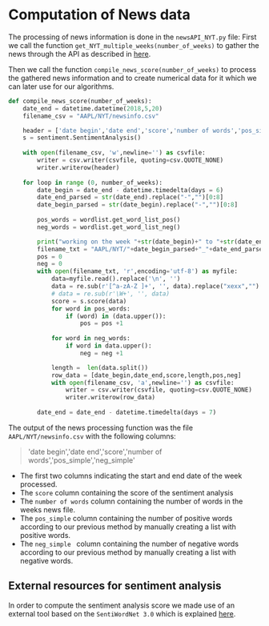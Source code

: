 # Computation of News data

The processing of news information is done in the `newsAPI_NYT.py` file:
First we call the function `get_NYT_multiple_weeks(number_of_weeks)` to gather the news through the API as described in [here](https://github.com/ashleshbhat/stock_market_predictor/wiki/Gathering-news-information-through-the-NYT-data-feed).

Then we call the function `compile_news_score(number_of_weeks)` to process the gathered news information and to create numerical data for it which we can later use for our algorithms.

```python
def compile_news_score(number_of_weeks):
    date_end = datetime.datetime(2018,5,20)
    filename_csv = "AAPL/NYT/newsinfo.csv"

    header = ['date begin','date end','score','number of words','pos_simple','neg_simple']
    s = sentiment.SentimentAnalysis()
        
    with open(filename_csv, 'w',newline='') as csvfile:
        writer = csv.writer(csvfile, quoting=csv.QUOTE_NONE)
        writer.writerow(header)
        
    for loop in range (0, number_of_weeks):
        date_begin = date_end - datetime.timedelta(days = 6)
        date_end_parsed = str(date_end).replace("-","")[0:8]
        date_begin_parsed = str(date_begin).replace("-","")[0:8]
        
        pos_words = wordlist.get_word_list_pos()
        neg_words = wordlist.get_word_list_neg()

        print("working on the week "+str(date_begin)+" to "+str(date_end))
        filename_txt = "AAPL/NYT/"+date_begin_parsed+"_"+date_end_parsed+".txt"
        pos = 0
        neg = 0
        with open(filename_txt, 'r',encoding='utf-8') as myfile:
            data=myfile.read().replace('\n', '')
            data = re.sub(r'[^a-zA-Z ]+', '', data).replace("xexx","")
            # data = re.sub(r'\W+', '', data)  
            score = s.score(data)
            for word in pos_words:
                if (word) in (data.upper()):
                    pos = pos +1
                
            for word in neg_words:
                if word in data.upper():
                    neg = neg +1

            length =  len(data.split())
            row_data = [date_begin,date_end,score,length,pos,neg]
            with open(filename_csv, 'a',newline='') as csvfile:
                writer = csv.writer(csvfile, quoting=csv.QUOTE_NONE)
                writer.writerow(row_data)   
        
        date_end = date_end - datetime.timedelta(days = 7)

```

The output of the news processing function was the file `AAPL/NYT/newsinfo.csv` with the following columns:
> 'date begin','date end','score','number of words','pos_simple','neg_simple'
* The first two columns indicating the start and end date of the week processed. 
* The `score` column containing the score of the sentiment analysis 
* The `number of words` column containing the number of words in the weeks news file.
* The `pos_simple` column containing the number of positive words according to our previous method by manually creating a list with positive words.
* The `neg_simple ` column containing the number of negative words according to our previous method by manually creating a list with negative words.

## External resources for sentiment analysis
In order to compute the sentiment analysis score we made use of an external tool based on the `SentiWordNet 3.0` which is explained [here](https://github.com/ashleshbhat/stock_market_predictor/blob/master/sentiment/ReadMe.md).